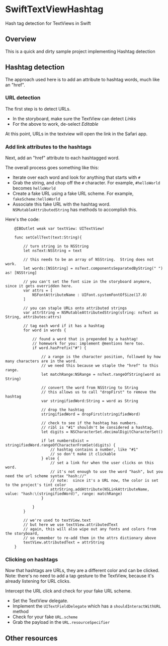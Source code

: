 # SwiftTextViewHashtag
Hash tag detection for TextViews in Swift

## Overview

This is a quick and dirty sample project implementing Hashtag detection

## Hashtag detection

The approach used here is to add an attribute to hashtag words, much like an "href".  

### URL detection

The first step is to detect URLs.  
* In the storyboard, make sure the TextView can detect *Links*
* For the above to work, de-select *Editable*

At this point, URLs in the textview will open the link in the Safari app.

### Add link attributes to the hashtags

Next, add an "href" attribute to each hashtagged word.  

The overall process goes something like this:
* Iterate over each word and look for anything that starts with `#`
* Grab the string, and chop off the `#` character.  For example, `#helloWorld` becomes `helloWorld`
* Create a fake URL using a fake URL scheme.  For example, `fakeScheme:helloWorld`
* Associate this fake URL with the hashtag word.  `NSMutableAttributedString` has methods to accomplish this.

Here's the code:

```
    @IBOutlet weak var textView: UITextView!
    
    func setCellText(text:String){
        
        // turn string in to NSString
        let nsText:NSString = text
        
        // this needs to be an array of NSString.  String does not work.
        let words:[NSString] = nsText.componentsSeparatedByString(" ") as! [NSString]
        
        // you can't set the font size in the storyboard anymore, since it gets overridden here.
        var attrs = [
            NSFontAttributeName : UIFont.systemFontOfSize(17.0)
        ]
        
        // you can staple URLs onto attributed strings
        var attrString = NSMutableAttributedString(string: nsText as String, attributes:attrs)
        
        // tag each word if it has a hashtag
        for word in words {
            
            // found a word that is prepended by a hashtag!
            // homework for you: implement @mentions here too.
            if word.hasPrefix("#") {
                
                // a range is the character position, followed by how many characters are in the word.
                // we need this because we staple the "href" to this range.
                let matchRange:NSRange = nsText.rangeOfString(word as String)
                
                // convert the word from NSString to String
                // this allows us to call "dropFirst" to remove the hashtag
                var stringifiedWord:String = word as String
                
                // drop the hashtag
                stringifiedWord = dropFirst(stringifiedWord)
                
                // check to see if the hashtag has numbers.
                // ribl is "#1" shouldn't be considered a hashtag.
                let digits = NSCharacterSet.decimalDigitCharacterSet()
                
                if let numbersExist = stringifiedWord.rangeOfCharacterFromSet(digits) {
                    // hashtag contains a number, like "#1"
                    // so don't make it clickable
                } else {
                    // set a link for when the user clicks on this word.
                    // it's not enough to use the word "hash", but you need the url scheme syntax "hash://"
                    // note:  since it's a URL now, the color is set to the project's tint color
                    attrString.addAttribute(NSLinkAttributeName, value: "hash:\(stringifiedWord)", range: matchRange)
                }
                
            }
        }
        
        // we're used to textView.text
        // but here we use textView.attributedText
        // again, this will also wipe out any fonts and colors from the storyboard,
        // so remember to re-add them in the attrs dictionary above
        textView.attributedText = attrString
    }
```

### Clicking on hashtags

Now that hashtags are URLs, they are a different color and can be clicked.  Note: there's no need to add a tap gesture to the TextView, because it's already listening for URL clicks.

Intercept the URL click and check for your fake URL scheme.  
* Set the TextView delegate.  
* Implement the `UITextFieldDelegate` which has a `shouldInteractWithURL` method 
* Check for your fake `URL.scheme` 
* Grab the payload in the `URL.resourceSpecifier`

## Other resources

